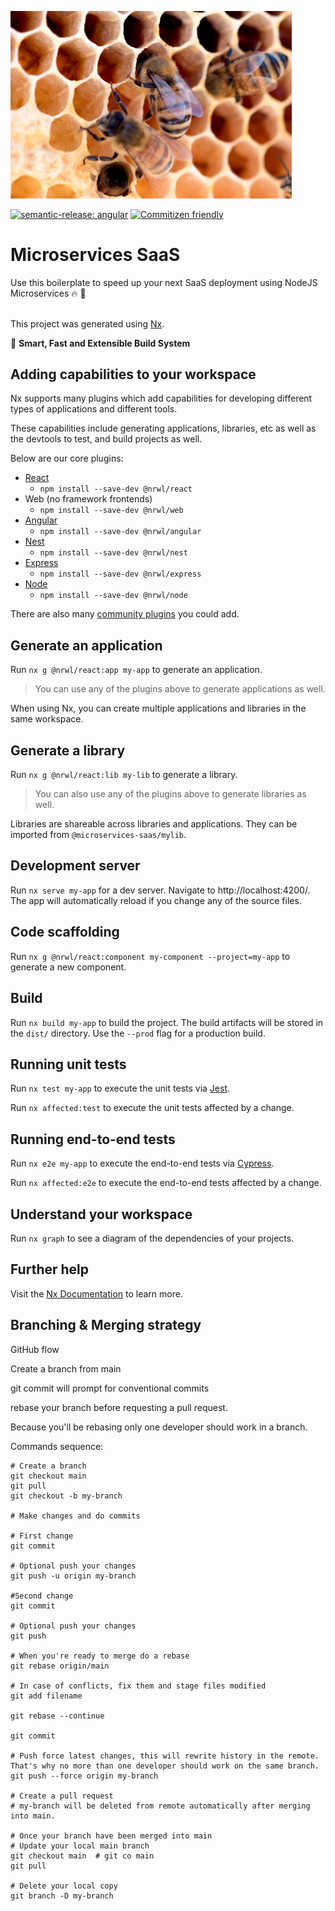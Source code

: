 <p><img src="./images/microservices-saas-logo.jpg" width="450"></p>

[![semantic-release: angular](https://img.shields.io/badge/semantic--release-angular-e10079?logo=semantic-release)](https://github.com/semantic-release/semantic-release)
[![Commitizen friendly](https://img.shields.io/badge/commitizen-friendly-brightgreen.svg)](http://commitizen.github.io/cz-cli/)

# Microservices SaaS

Use this boilerplate to speed up your next SaaS deployment using NodeJS Microservices 🔥 🚀
<br/>
<br/>

This project was generated using [Nx](https://nx.dev).

🔎 **Smart, Fast and Extensible Build System**

## Adding capabilities to your workspace

Nx supports many plugins which add capabilities for developing different types of applications and different tools.

These capabilities include generating applications, libraries, etc as well as the devtools to test, and build projects as well.

Below are our core plugins:

- [React](https://reactjs.org)
  - `npm install --save-dev @nrwl/react`
- Web (no framework frontends)
  - `npm install --save-dev @nrwl/web`
- [Angular](https://angular.io)
  - `npm install --save-dev @nrwl/angular`
- [Nest](https://nestjs.com)
  - `npm install --save-dev @nrwl/nest`
- [Express](https://expressjs.com)
  - `npm install --save-dev @nrwl/express`
- [Node](https://nodejs.org)
  - `npm install --save-dev @nrwl/node`

There are also many [community plugins](https://nx.dev/community) you could add.

## Generate an application

Run `nx g @nrwl/react:app my-app` to generate an application.

> You can use any of the plugins above to generate applications as well.

When using Nx, you can create multiple applications and libraries in the same workspace.

## Generate a library

Run `nx g @nrwl/react:lib my-lib` to generate a library.

> You can also use any of the plugins above to generate libraries as well.

Libraries are shareable across libraries and applications. They can be imported from `@microservices-saas/mylib`.

## Development server

Run `nx serve my-app` for a dev server. Navigate to http://localhost:4200/. The app will automatically reload if you change any of the source files.

## Code scaffolding

Run `nx g @nrwl/react:component my-component --project=my-app` to generate a new component.

## Build

Run `nx build my-app` to build the project. The build artifacts will be stored in the `dist/` directory. Use the `--prod` flag for a production build.

## Running unit tests

Run `nx test my-app` to execute the unit tests via [Jest](https://jestjs.io).

Run `nx affected:test` to execute the unit tests affected by a change.

## Running end-to-end tests

Run `nx e2e my-app` to execute the end-to-end tests via [Cypress](https://www.cypress.io).

Run `nx affected:e2e` to execute the end-to-end tests affected by a change.

## Understand your workspace

Run `nx graph` to see a diagram of the dependencies of your projects.

## Further help

Visit the [Nx Documentation](https://nx.dev) to learn more.

## Branching & Merging strategy

GitHub flow

Create a branch from main

git commit will prompt for conventional commits

rebase your branch before requesting a pull request.

Because you'll be rebasing only one developer should work in a branch.

Commands sequence:

```
# Create a branch
git checkout main
git pull
git checkout -b my-branch

# Make changes and do commits

# First change
git commit

# Optional push your changes
git push -u origin my-branch

#Second change
git commit

# Optional push your changes
git push

# When you're ready to merge do a rebase
git rebase origin/main

# In case of conflicts, fix them and stage files modified
git add filename

git rebase --continue

git commit

# Push force latest changes, this will rewrite history in the remote. That's why no more than one developer should work on the same branch.
git push --force origin my-branch

# Create a pull request
# my-branch will be deleted from remote automatically after merging into main.

# Once your branch have been merged into main
# Update your local main branch
git checkout main  # git co main
git pull

# Delete your local copy
git branch -D my-branch
```
